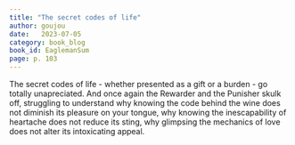 ```yaml
---
title: "The secret codes of life"
author: goujou
date:   2023-07-05
category: book_blog
book_id: EaglemanSum
page: p. 103
---
```

The secret codes of life - whether presented as a gift or a burden - go totally unapreciated.
And once again the Rewarder and the Punisher skulk off, struggling to understand why knowing the code behind the wine does not diminish its pleasure on your tongue, why knowing the inescapability of heartache does not reduce its sting, why glimpsing the mechanics of love does not alter its intoxicating appeal.

